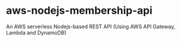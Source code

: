 # aws-nodejs-membership-api
An AWS serverless Nodejs-based REST API (Using  AWS API Gateway, Lambda and DynamoDB) 
